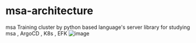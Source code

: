 # msa-architecture
msa Training cluster by python based language's server library for studying msa , ArgoCD , K8s , EFK 
![image](https://user-images.githubusercontent.com/69895368/205558447-ea31d4a3-33a5-48ae-8ef3-3c61839f357c.png)


